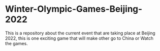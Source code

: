 # Winter-Olympic-Games-Beijing-2022
This is a repository about the current event that are taking place at Beijing 2022, this is one exciting game that will make other go to China or Watch the games. 
